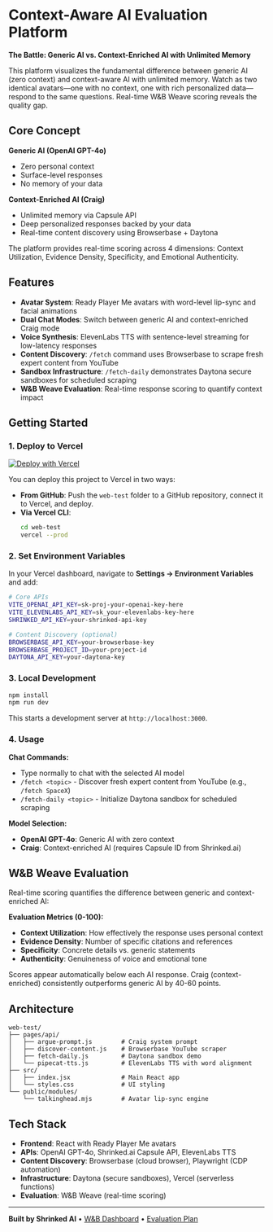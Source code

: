 
# Context-Aware AI Evaluation Platform

**The Battle: Generic AI vs. Context-Enriched AI with Unlimited Memory**

This platform visualizes the fundamental difference between generic AI (zero context) and context-aware AI with unlimited memory. Watch as two identical avatars—one with no context, one with rich personalized data—respond to the same questions. Real-time W&B Weave scoring reveals the quality gap.

## Core Concept

**Generic AI (OpenAI GPT-4o)**
- Zero personal context
- Surface-level responses
- No memory of your data

**Context-Enriched AI (Craig)**
- Unlimited memory via Capsule API
- Deep personalized responses backed by your data
- Real-time content discovery using Browserbase + Daytona

The platform provides real-time scoring across 4 dimensions: Context Utilization, Evidence Density, Specificity, and Emotional Authenticity.

## Features

-   **Avatar System**: Ready Player Me avatars with word-level lip-sync and facial animations
-   **Dual Chat Modes**: Switch between generic AI and context-enriched Craig mode
-   **Voice Synthesis**: ElevenLabs TTS with sentence-level streaming for low-latency responses
-   **Content Discovery**: `/fetch` command uses Browserbase to scrape fresh expert content from YouTube
-   **Sandbox Infrastructure**: `/fetch-daily` demonstrates Daytona secure sandboxes for scheduled scraping
-   **W&B Weave Evaluation**: Real-time response scoring to quantify context impact

## Getting Started

### 1. Deploy to Vercel

[![Deploy with Vercel](https://vercel.com/button)](https://vercel.com/new)

You can deploy this project to Vercel in two ways:

*   **From GitHub**: Push the `web-test` folder to a GitHub repository, connect it to Vercel, and deploy.
*   **Via Vercel CLI**:
    ```bash
    cd web-test
    vercel --prod
    ```

### 2. Set Environment Variables

In your Vercel dashboard, navigate to **Settings → Environment Variables** and add:

```bash
# Core APIs
VITE_OPENAI_API_KEY=sk-proj-your-openai-key-here
VITE_ELEVENLABS_API_KEY=sk_your-elevenlabs-key-here
SHRINKED_API_KEY=your-shrinked-api-key

# Content Discovery (optional)
BROWSERBASE_API_KEY=your-browserbase-key
BROWSERBASE_PROJECT_ID=your-project-id
DAYTONA_API_KEY=your-daytona-key
```

### 3. Local Development

```bash
npm install
npm run dev
```

This starts a development server at `http://localhost:3000`.

### 4. Usage

**Chat Commands:**
- Type normally to chat with the selected AI model
- `/fetch <topic>` - Discover fresh expert content from YouTube (e.g., `/fetch SpaceX`)
- `/fetch-daily <topic>` - Initialize Daytona sandbox for scheduled scraping

**Model Selection:**
- **OpenAI GPT-4o**: Generic AI with zero context
- **Craig**: Context-enriched AI (requires Capsule ID from Shrinked.ai)

## W&B Weave Evaluation

Real-time scoring quantifies the difference between generic and context-enriched AI:

**Evaluation Metrics (0-100):**
- **Context Utilization**: How effectively the response uses personal context
- **Evidence Density**: Number of specific citations and references
- **Specificity**: Concrete details vs. generic statements
- **Authenticity**: Genuineness of voice and emotional tone

Scores appear automatically below each AI response. Craig (context-enriched) consistently outperforms generic AI by 40-60 points.

## Architecture

```
web-test/
├── pages/api/
│   ├── argue-prompt.js        # Craig system prompt
│   ├── discover-content.js    # Browserbase YouTube scraper
│   ├── fetch-daily.js         # Daytona sandbox demo
│   └── pipecat-tts.js         # ElevenLabs TTS with word alignment
├── src/
│   ├── index.jsx              # Main React app
│   └── styles.css             # UI styling
└── public/modules/
    └── talkinghead.mjs        # Avatar lip-sync engine
```

## Tech Stack

- **Frontend**: React with Ready Player Me avatars
- **APIs**: OpenAI GPT-4o, Shrinked.ai Capsule API, ElevenLabs TTS
- **Content Discovery**: Browserbase (cloud browser), Playwright (CDP automation)
- **Infrastructure**: Daytona (secure sandboxes), Vercel (serverless functions)
- **Evaluation**: W&B Weave (real-time scoring)

---

**Built by Shrinked AI** • [W&B Dashboard](https://wandb.ai/shrinked-ai/craig-evaluation) • [Evaluation Plan](./EVALUATION_PLAN.md)
